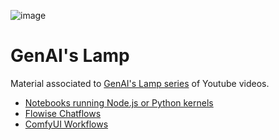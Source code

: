 ![image](https://github.com/worldline/GenAI-Lamp/assets/3777259/f1b9ec3b-f4a8-484f-baf0-9087a1da13dd)

# GenAI's Lamp

Material associated to [GenAI's Lamp series](https://www.youtube.com/playlist?list=PLpEPN3tmJMNaQg4spmz1y2kGcqFaE2_8m) of Youtube videos.

* [Notebooks running Node.js or Python kernels](https://github.com/worldline/GenAI-Lamp/tree/main/Notebooks)
* [Flowise Chatflows](https://github.com/worldline/GenAI-Lamp/tree/main/Flows)
* [ComfyUI Workflows](https://github.com/worldline/GenAI-Lamp/tree/main/ComfyUI)

